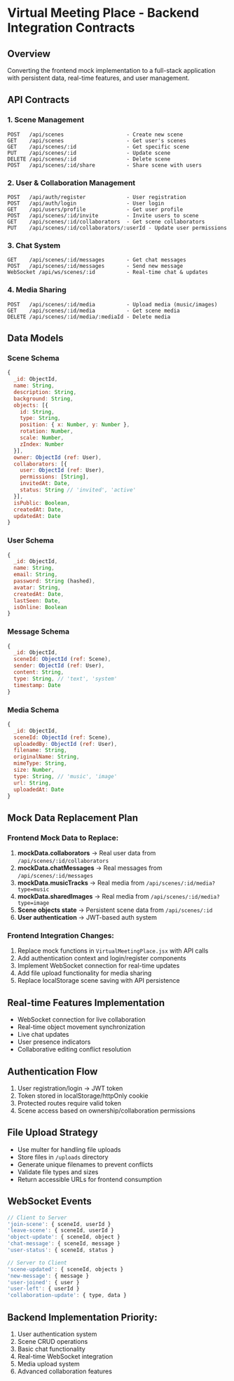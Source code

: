 # Virtual Meeting Place - Backend Integration Contracts

## Overview
Converting the frontend mock implementation to a full-stack application with persistent data, real-time features, and user management.

## API Contracts

### 1. Scene Management
```
POST   /api/scenes                    - Create new scene
GET    /api/scenes                    - Get user's scenes
GET    /api/scenes/:id                - Get specific scene
PUT    /api/scenes/:id                - Update scene
DELETE /api/scenes/:id                - Delete scene
POST   /api/scenes/:id/share          - Share scene with users
```

### 2. User & Collaboration Management
```
POST   /api/auth/register             - User registration
POST   /api/auth/login                - User login
GET    /api/users/profile             - Get user profile
POST   /api/scenes/:id/invite         - Invite users to scene
GET    /api/scenes/:id/collaborators  - Get scene collaborators
PUT    /api/scenes/:id/collaborators/:userId - Update user permissions
```

### 3. Chat System
```
GET    /api/scenes/:id/messages       - Get chat messages
POST   /api/scenes/:id/messages       - Send new message
WebSocket /api/ws/scenes/:id          - Real-time chat & updates
```

### 4. Media Sharing
```
POST   /api/scenes/:id/media          - Upload media (music/images)
GET    /api/scenes/:id/media          - Get scene media
DELETE /api/scenes/:id/media/:mediaId - Delete media
```

## Data Models

### Scene Schema
```javascript
{
  _id: ObjectId,
  name: String,
  description: String,
  background: String,
  objects: [{
    id: String,
    type: String,
    position: { x: Number, y: Number },
    rotation: Number,
    scale: Number,
    zIndex: Number
  }],
  owner: ObjectId (ref: User),
  collaborators: [{
    user: ObjectId (ref: User),
    permissions: [String],
    invitedAt: Date,
    status: String // 'invited', 'active'
  }],
  isPublic: Boolean,
  createdAt: Date,
  updatedAt: Date
}
```

### User Schema
```javascript
{
  _id: ObjectId,
  name: String,
  email: String,
  password: String (hashed),
  avatar: String,
  createdAt: Date,
  lastSeen: Date,
  isOnline: Boolean
}
```

### Message Schema
```javascript
{
  _id: ObjectId,
  sceneId: ObjectId (ref: Scene),
  sender: ObjectId (ref: User),
  content: String,
  type: String, // 'text', 'system'
  timestamp: Date
}
```

### Media Schema
```javascript
{
  _id: ObjectId,
  sceneId: ObjectId (ref: Scene),
  uploadedBy: ObjectId (ref: User),
  filename: String,
  originalName: String,
  mimeType: String,
  size: Number,
  type: String, // 'music', 'image'
  url: String,
  uploadedAt: Date
}
```

## Mock Data Replacement Plan

### Frontend Mock Data to Replace:
1. **mockData.collaborators** → Real user data from `/api/scenes/:id/collaborators`
2. **mockData.chatMessages** → Real messages from `/api/scenes/:id/messages`
3. **mockData.musicTracks** → Real media from `/api/scenes/:id/media?type=music`
4. **mockData.sharedImages** → Real media from `/api/scenes/:id/media?type=image`
5. **Scene objects state** → Persistent scene data from `/api/scenes/:id`
6. **User authentication** → JWT-based auth system

### Frontend Integration Changes:
1. Replace mock functions in `VirtualMeetingPlace.jsx` with API calls
2. Add authentication context and login/register components
3. Implement WebSocket connection for real-time updates
4. Add file upload functionality for media sharing
5. Replace localStorage scene saving with API persistence

## Real-time Features Implementation
- WebSocket connection for live collaboration
- Real-time object movement synchronization
- Live chat updates
- User presence indicators
- Collaborative editing conflict resolution

## Authentication Flow
1. User registration/login → JWT token
2. Token stored in localStorage/httpOnly cookie
3. Protected routes require valid token
4. Scene access based on ownership/collaboration permissions

## File Upload Strategy
- Use multer for handling file uploads
- Store files in `/uploads` directory
- Generate unique filenames to prevent conflicts
- Validate file types and sizes
- Return accessible URLs for frontend consumption

## WebSocket Events
```javascript
// Client to Server
'join-scene': { sceneId, userId }
'leave-scene': { sceneId, userId }
'object-update': { sceneId, object }
'chat-message': { sceneId, message }
'user-status': { sceneId, status }

// Server to Client
'scene-updated': { sceneId, objects }
'new-message': { message }
'user-joined': { user }
'user-left': { userId }
'collaboration-update': { type, data }
```

## Backend Implementation Priority:
1. User authentication system
2. Scene CRUD operations
3. Basic chat functionality
4. Real-time WebSocket integration
5. Media upload system
6. Advanced collaboration features